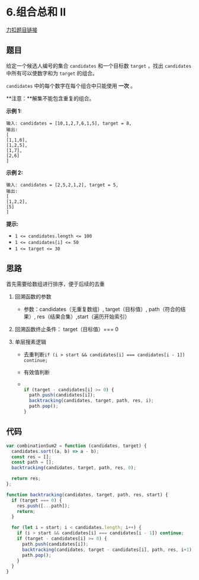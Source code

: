 # 6.组合总和 II

[力扣题目链接](https://leetcode.cn/problems/combination-sum-ii/)

## 题目

给定一个候选人编号的集合 `candidates` 和一个目标数 `target` ，找出 `candidates` 中所有可以使数字和为 `target` 的组合。

`candidates` 中的每个数字在每个组合中只能使用 **一次** 。

**注意：**解集不能包含重复的组合。 

 

**示例 1:**

```
输入: candidates = [10,1,2,7,6,1,5], target = 8,
输出:
[
[1,1,6],
[1,2,5],
[1,7],
[2,6]
]
```

**示例 2:**

```
输入: candidates = [2,5,2,1,2], target = 5,
输出:
[
[1,2,2],
[5]
]
```

 

**提示:**

- `1 <= candidates.length <= 100`
- `1 <= candidates[i] <= 50`
- `1 <= target <= 30`

## 思路

首先需要给数组进行排序，便于后续的去重

1. 回溯函数的参数

   - 参数：candidates（无重复数组）, target（目标值）, path（符合的结果）, res（结果合集）,start（遍历开始索引） 

2. 回溯函数终止条件： target（目标值）=== 0

3. 单层搜素逻辑

   - 去重判断`if (i > start && candidates[i] === candidates[i - 1]) continue;`

   - 有效值判断

   - ~~~js
     
     if (target - candidates[i] >= 0) {
       path.push(candidates[i]);
       backtracking(candidates, target, path, res, i);
       path.pop();
     }
     ~~~

## 代码

~~~js
var combinationSum2 = function (candidates, target) {
  candidates.sort((a, b) => a - b);
  const res = [];
  const path = [];
  backtracking(candidates, target, path, res, 0);

  return res;
};

function backtracking(candidates, target, path, res, start) {
  if (target === 0) {
    res.push([...path]);
    return;
  }

  for (let i = start; i < candidates.length; i++) {
    if (i > start && candidates[i] === candidates[i - 1]) continue;
    if (target - candidates[i] >= 0) {
      path.push(candidates[i]);
      backtracking(candidates, target - candidates[i], path, res, i+1);
      path.pop();
    }
  }
}
~~~

